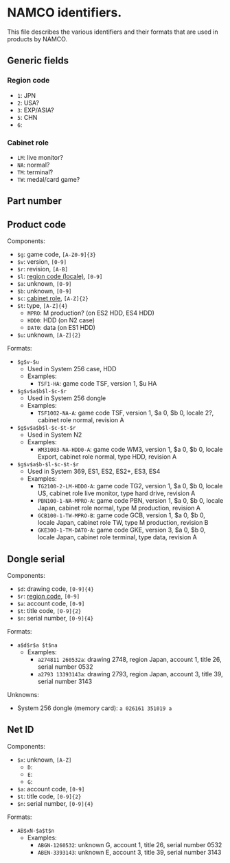 # NAMCO identifiers.

This file describes the various identifiers and their formats that are used in products by NAMCO.

## Generic fields

### Region code

* `1`: JPN
* `2`: USA?
* `3`: EXP/ASIA?
* `5`: CHN
* `6`: 

### Cabinet role

* `LM`: live monitor?
* `NA`: normal?
* `TM`: terminal?
* `TW`: medal/card game?

## Part number

## Product code

Components:
- `$g`: game code, `[A-Z0-9]{3}`
- `$v`: version, `[0-9]`
- `$r`: revision, `[A-B]`
- `$l`: [region code (locale)](#region-code), `[0-9]`
- `$a`: unknown, `[0-9]`
- `$b`: unknown, `[0-9]`
- `$c`: [cabinet role](#cabinet-role), `[A-Z]{2}`
- `$t`: type, `[A-Z]{4}`
  * `MPRO`: M production? (on ES2 HDD, ES4 HDD)
  * `HDD0`: HDD (on N2 case)
  * `DAT0`: data (on ES1 HDD)
- `$u`: unknown, `[A-Z]{2}`

Formats:
- `$g$v-$u`
  * Used in System 256 case, HDD
  * Examples:
    - `TSF1-HA`: game code TSF, version 1, $u HA
- `$g$v$a$b$l-$c-$r`
  * Used in System 256 dongle
  * Examples:
    - `TSF1002-NA-A`: game code TSF, version 1, $a 0, $b 0, locale 2?, cabinet role normal, revision A
- `$g$v$a$b$l-$c-$t-$r`
  * Used in System N2
  * Examples:
    - `WM31003-NA-HDD0-A`: game code WM3, version 1, $a 0, $b 0, locale Export, cabinet role normal, type HDD, revision A
- `$g$v$a$b-$l-$c-$t-$r`
  * Used in System 369, ES1, ES2, ES2+, ES3, ES4
  * Examples:
    - `TG2100-2-LM-HDD0-A`: game code TG2, version 1, $a 0, $b 0, locale US, cabinet role live monitor, type hard drive, revision A
    - `PBN100-1-NA-MPRO-A`: game code PBN, version 1, $a 0, $b 0, locale Japan, cabinet role normal, type M production, revision A
    - `GCB100-1-TW-MPRO-B`: game code GCB, version 1, $a 0, $b 0, locale Japan, cabinet role TW, type M production, revision B
    - `GKE300-1-TM-DAT0-A`: game code GKE, version 3, $a 0, $b 0, locale Japan, cabinet role terminal, type data, revision A

## Dongle serial

Components:
- `$d`: drawing code, `[0-9]{4}`
- `$r`: [region code](#region-code), `[0-9]`
- `$a`: account code, `[0-9]`
- `$t`: title code, `[0-9]{2}`
- `$n`: serial number, `[0-9]{4}`

Formats:
- `a$d$r$a $t$na`
  * Examples:
    - `a274811 260532a`: drawing 2748, region Japan, account 1, title 26, serial number 0532
    - `a2793 13393143a`: drawing 2793, region Japan, account 3, title 39, serial number 3143

Unknowns:
- System 256 dongle (memory card): `a 026161 351019 a`

## Net ID

Components:
- `$x`: unknown, `[A-Z]`
  * `D`:
  * `E`:
  * `G`:
- `$a`: account code, `[0-9]`
- `$t`: title code, `[0-9]{2}`
- `$n`: serial number, `[0-9]{4}`

Formats:
- `AB$xN-$a$t$n`
  * Examples:
    - `ABGN-1260532`: unknown G, account 1, title 26, serial number 0532
    - `ABEN-3393143`: unknown E, account 3, title 39, serial number 3143
